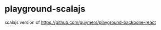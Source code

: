 playground-scalajs
==================

scalajs version of https://github.com/guymers/playground-backbone-react
